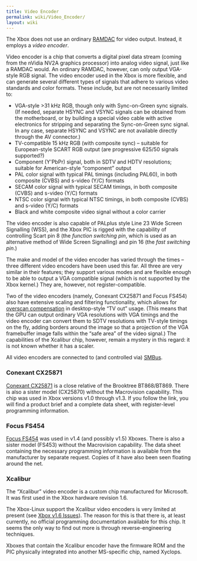 ```yaml
---
title: Video Encoder
permalink: wiki/Video_Encoder/
layout: wiki
---
```


The Xbox does not use an ordinary
[RAMDAC](https://web.archive.org/web/20100617022211/http://en.wikipedia.org/wiki/RAMDAC)
for video output. Instead, it employs a <em>video encoder</em>.

Video encoder is a chip that converts a digital pixel data stream
(coming from the nVidia NV2A graphics processor) into analog video
signal, just like a RAMDAC would. An ordinary RAMDAC, however, can only
output VGA-style RGB signal. The video encoder used in the Xbox is more
flexible, and can generate several different types of signals that
adhere to various video standards and color formats. These include, but
are not necessarily limited to:

-   VGA-style &gt;31 kHz RGB, though only with Sync-on-Green sync
    signals. (If needed, separate HSYNC and VSYNC signals can be
    obtained from the motherboard, or by building a special video cable
    with active electronics for stripping and separating the
    Sync-on-Green sync signal. In any case, separate HSYNC and VSYNC are
    not available directly through the AV connector.)
-   TV-compatible 15 kHz RGB (with composite sync) – suitable for
    European-style SCART RGB output (are progressive 625/50 signals
    supported?)
-   Component (Y'PbPr) signal, both in SDTV and HDTV resolutions;
    suitable for American-style “component” output
-   PAL color signal with typical PAL timings (including PAL60), in both
    composite (CVBS) and s-video (Y/C) formats
-   SECAM color signal with typical SECAM timings, in both composite
    (CVBS) and s-video (Y/C) formats
-   NTSC color signal with typical NTSC timings, in both composite
    (CVBS) and s-video (Y/C) formats
-   Black and white composite video signal without a color carrier

The video encoder is also capable of PALplus style Line 23 Wide Screen
Signalling (WSS), and the Xbox PIC is rigged with the capability of
controlling Scart pin 8 (the *function switching pin*, which is used as
an alternative method of Wide Screen Signalling) and pin 16 (the *fast
switching pin*.)

The make and model of the video encoder has varied through the times –
three different video encoders have been used this far. All three are
very similar in their features; they support various modes and are
flexible enough to be able to output a VGA compatible signal (which is
not supported by the Xbox kernel.) They are, however, not
register-compatible.

Two of the video encoders (namely, Conexant CX25871 and Focus FS454)
also have extensive scaling and filtering functionality, which allows
for [overscan
compensation](https://web.archive.org/web/20100617022211/http://scanline.ca/overscan/)
in desktop-style “TV out” usage. (This means that the GPU can output
ordinary VGA resolutions with VGA timings and the video encoder can
convert them to SDTV resolutions with TV-style timings on the fly,
adding borders around the image so that a projection of the VGA
framebuffer image falls within the “safe area” of the video signal.) The
capabilities of the Xcalibur chip, however, remain a mystery in this
regard: it is not known whether it has a scaler.

All video encoders are connected to (and controlled via)
[SMBus](/wiki/SMBus "wikilink").

### Conexant CX25871

[Conexant
CX25871](https://web.archive.org/web/20100617022211/http://www.conexant.com:9000/cgi-bin/query?mss=srchprod&pg=q&i=IDXPRODSRCH&q=cx25870)
is a close relative of the Brooktree BT868/BT869. There is also a sister
model (CX25870) without the Macrovision capability. This chip was used
in Xbox versions v1.0 through v1.3. If you follow the link, you will
find a product brief and a complete data sheet, with register-level
programming information.

### Focus FS454

[Focus
FS454](https://web.archive.org/web/20100617022211/http://www.focusinfo.com/solutions/catalog.asp?id=30)
was used in v1.4 (and possibly v1.5) Xboxes. There is also a sister
model (FS453) without the Macrovision capability. The data sheet
containing the necessary programming information is available from the
manufacturer by separate request. Copies of it have also been seen
floating around the net.

### Xcalibur

The “Xcalibur” video encoder is a custom chip manufactured for
Microsoft. It was first used in the Xbox hardware revision 1.6.

The Xbox-Linux support the Xcalibur video encoders is very limited at
present (see
<a href="/web/20100617022211/http://www.xbox-linux.org/wiki/Xbox_v1.6_Issues" title="Xbox v1.6 Issues">Xbox
v1.6 Issues</a>). The reason for this is that there is, at least
currently, no official programming documentation available for this
chip. It seems the only way to find out more is through
reverse-engineering techniques.

Xboxes that contain the Xcalibur encoder have the firmware ROM and the
PIC physically integrated into another MS-specific chip, named Xyclops.
